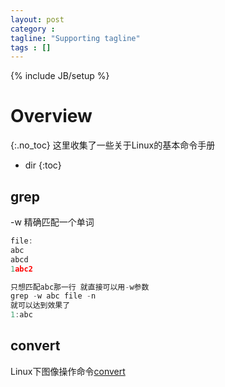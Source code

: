 ```yaml
---
layout: post
category :
tagline: "Supporting tagline"
tags : []
---
```

{% include JB/setup %}

# Overview
{:.no_toc}
这里收集了一些关于Linux的基本命令手册

* dir
{:toc}

## grep

-w 精确匹配一个单词
```C
file:
abc
abcd
1abc2

只想匹配abc那一行 就直接可以用-w参数
grep -w abc file -n
就可以达到效果了
1:abc

```

## convert

Linux下图像操作命令[convert](http://blog.csdn.net/beliefer/article/details/50523205)
